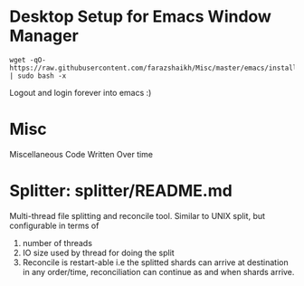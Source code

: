 Desktop Setup for Emacs Window Manager
====

```
wget -qO- https://raw.githubusercontent.com/farazshaikh/Misc/master/emacs/installexwm.sh | sudo bash -x
```

Logout and login forever into emacs :)

Misc
====

Miscellaneous Code Written Over time

Splitter: splitter/README.md
========
   Multi-thread file splitting and reconcile tool. Similar to UNIX split, but configurable in terms of
   1. number of threads
   2. IO size used by thread for doing the split
   3. Reconcile is restart-able i.e the splitted shards can arrive at destination in any order/time,
      reconciliation can continue as and when shards arrive.

